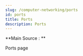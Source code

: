 ```yaml
---
slug: /computer-networking/ports
id: ports
title: Ports
description: Ports
---
```


**Main Source : **

Ports page
